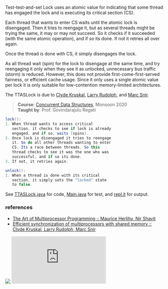 Test-test-and-set Lock uses an atomic value for
indicating that some thread has engaged the lock
and is executing its critical section (CS).

Each thread that wants to enter CS waits until
the atomic lock is disengaged. Then it tries
to reengage it, but as several threads might
be trying the same, it may or may not succeed.
So it checks if it succeeded (with the same
atomic operation), and if so its done. If not
it retries all over again.

Once the thread is done with CS, it simply
disengages the lock.

As all thread wait (spin) for the lock to
disengage at the same time, and try reengaging
it only when they see it as unlocked, unnecessary
bus traffic (storm) is reduced. However, this
does not provide first-come-first-served
fairness, or efficient cache usage. Since
it only uses a single atomic value per lock
it is only suitable for low-contention
memory-limited architectures.

The TTASLock is due to [Clyde Kruskal],
[Larry Rudolph], and [Marc Snir].

[Clyde Kruskal]: https://en.wikipedia.org/wiki/Clyde_Kruskal
[Larry Rudolph]: http://people.csail.mit.edu/rudolph/
[Marc Snir]: https://en.wikipedia.org/wiki/Marc_Snir

> **Course**: [Concurrent Data Structures], Monsoon 2020\
> **Taught by**: Prof. Govindarajulu Regeti

[Concurrent Data Structures]: https://github.com/iiithf/concurrent-data-structures

```java
lock():
1. When thread wants to access critical
   section, it checks to see if lock is already
   engaged, and if so, waits (spins).
2. Once lock is disengaged it tries to reengage
   it. So do all other threads wanting to enter
   CS. Its a race between threads. So this
   thread checks to see it was the one who was
   successful, and if so its done.
3. If not, it retries again.
```

```java
unlock():
1. When a thread is done with its critical
   section, it simply sets the "locked" state
   to false.
```

See [TTASLock.java] for code, [Main.java] for test, and [repl.it] for output.

[TTASLock.java]: https://repl.it/@wolfram77/ttas-lock#TTASLock.java
[Main.java]: https://repl.it/@wolfram77/ttas-lock#Main.java
[repl.it]: https://ttas-lock.wolfram77.repl.run


### references

- [The Art of Multiprocessor Programming :: Maurice Herlihy, Nir Shavit](https://dl.acm.org/doi/book/10.5555/2385452)
- [Efficient synchronization of multiprocessors with shared memory :: Clyde Kruskal, Larry Rudolph, Marc Snir](https://dl.acm.org/doi/10.1145/48022.48024)

![](https://ga-beacon.deno.dev/G-G1E8HNDZYY:v51jklKGTLmC3LAZ4rJbIQ/github.com/javaf/ttas-lock)
![](https://ga-beacon.deno.dev/G-G1E8HNDZYY:v51jklKGTLmC3LAZ4rJbIQ/github.com/moocf/ttas-lock.java)
